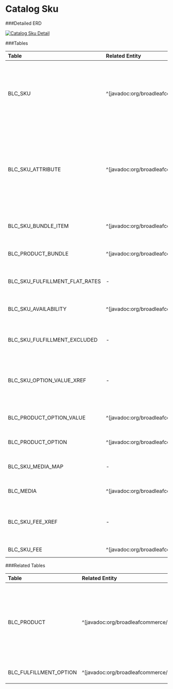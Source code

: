 # Catalog Sku



###Detailed ERD

[![Catalog Sku Detail](dataModel/CatalogSkuDetailedERD.png)](_img/dataModel/CatalogSkuDetailedERD.png)

###Tables

| Table               | Related Entity    | Description                                         |
|:--------------------|:------------------|:----------------------------------------------------|
|BLC_SKU              | ^[javadoc:org/broadleafcommerce/core/catalog/domain/Sku]          | A SKU is a specific item that can be sold including any specific attributes of the item such as color or size.  |
|BLC_SKU_ATTRIBUTE    | ^[javadoc:org/broadleafcommerce/core/catalog/domain/SkuAttribute]          | A SKU Attribute is a designator on a SKU that differentiates it from other similar SKUs (for example: Blue attribute for hat).  |
|BLC_SKU_BUNDLE_ITEM  | ^[javadoc:org/broadleafcommerce/core/catalog/domain/SkuBundleItem]          | Represents the sku being sold in a bundle.  |
|BLC_PRODUCT_BUNDLE   | ^[javadoc:org/broadleafcommerce/core/catalog/domain/ProductBundle]          | Represents the product being sold in a bundle.  |
|BLC_SKU_FULFILLMENT_FLAT_RATES| - | Represents the sku fulfillment flat rates.  |
|BLC_SKU_AVAILABILITY | ^[javadoc:org/broadleafcommerce/core/inventory/domain/SkuAvailability]      | Represents the availability of the sku.  |
|BLC_SKU_FULFILLMENT_EXCLUDED| -   | Represents if a sku fulfillment is to be excluded.  |
|BLC_SKU_OPTION_VALUE_XREF   | -   | Represents the cross reference between sku and a product option value. |
|BLC_PRODUCT_OPTION_VALUE    | ^[javadoc:org/broadleafcommerce/core/catalog/domain/ProductOptionValue]   | Defines the value of a Product Option.  |
|BLC_PRODUCT_OPTION    | ^[javadoc:org/broadleafcommerce/core/catalog/domain/ProductOption]         | Designates a Product Option.  |
|BLC_SKU_MEDIA_MAP    | -          | Maps the sku to a media object.  |
|BLC_MEDIA            | ^[javadoc:org/broadleafcommerce/core/media/domain/Media]          | Represents a media object.  |
|BLC_SKU_FEE_XREF    | -           | Represents the cross reference between sku and a sku fee. |
|BLC_SKU_FEE    | ^[javadoc:org/broadleafcommerce/core/catalog/domain/SkuFee]   | Represents a sku fee.  |


###Related Tables

| Table               | Related Entity    | Description                                         |
|:--------------------|:------------------|:----------------------------------------------------|
|BLC_PRODUCT          | ^[javadoc:org/broadleafcommerce/core/catalog/domain/Product]          | A product is a general description of an item that can be sold (for example: a hat). Products are not sold or added to a cart.  |
|BLC_FULFILLMENT_OPTION | ^[javadoc:org/broadleafcommerce/core/order/domain/FulfillmentOption]        | Represents a fulfillment option.  |
